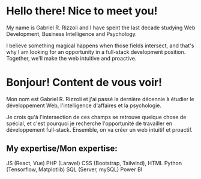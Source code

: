 # Hello there! Nice to meet you!

My name is Gabriel R. Rizzoli and I have spent the last decade studying Web Development, Business Intelligence and Psychology.

I believe something magical happens when those fields intersect, and that's why I am looking for an opportunity in a full-stack development position.
Together, we'll make the web intuitive and proactive.


# Bonjour! Content de vous voir!

Mon nom est Gabriel R. Rizzoli et j'ai passé la dernière décennie à étudier le développement Web, l'intelligence d'affaires et la psychologie.

Je crois qu'à l'intersection de ces champs se retrouve quelque chose de spécial, et c'est pourquoi je recherche l'opportunité de travailler en développement full-stack.
Ensemble, on va créer un web intuitif et proactif.

## My expertise/Mon expertise: 
JS (React, Vue)
PHP (Laravel)
CSS (Bootstrap, Tailwind), HTML
Python (Tensorflow, Matplotlib)
SQL (Server, mySQL)
Power BI
